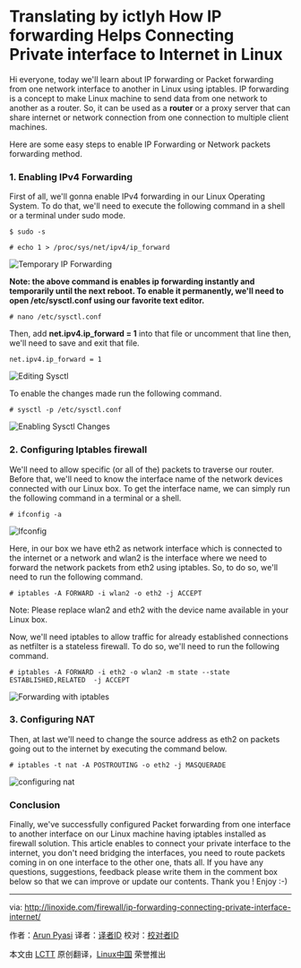 Translating by ictlyh
How IP forwarding Helps Connecting Private interface to Internet in Linux
================================================================================
Hi everyone, today we'll learn about IP forwarding or Packet forwarding from one network interface to another in Linux using iptables. IP forwarding is a concept to make Linux machine to send data from one network to another as a router. So, it can be used as a **router** or a proxy server that can share internet or network connection from one connection to multiple client machines.

Here are some easy steps to enable IP Forwarding or Network packets forwarding method.

### 1. Enabling IPv4 Forwarding ###

First of all, we'll gonna enable IPv4 forwarding in our Linux Operating System. To do that, we'll need to execute the following command in a shell or a terminal under sudo mode.

    $ sudo -s

    # echo 1 > /proc/sys/net/ipv4/ip_forward

![Temporary IP Forwarding](http://blog.linoxide.com/wp-content/uploads/2015/03/ip-forward-temporary.png)

**Note: the above command is enables ip forwarding instantly and temporarily until the next reboot. To enable it permanently, we'll need to open /etc/sysctl.conf using our favorite text editor.**

    # nano /etc/sysctl.conf

Then, add **net.ipv4.ip_forward = 1** into that file or uncomment that line then, we'll need to save and exit that file.

    net.ipv4.ip_forward = 1

![Editing Sysctl](http://blog.linoxide.com/wp-content/uploads/2015/03/sysctl-edit.png)

To enable the changes made run the following command.

    # sysctl -p /etc/sysctl.conf

![Enabling Sysctl Changes](http://blog.linoxide.com/wp-content/uploads/2015/03/enabling-changes-sysctl.png)

### 2. Configuring Iptables firewall ###

We'll need to allow specific (or all of the) packets to traverse our router. Before that, we'll need to know the interface name of the network devices connected with our Linux box. To get the interface name, we can simply run the following command in a terminal or a shell.

    # ifconfig -a

![Ifconfig](http://blog.linoxide.com/wp-content/uploads/2015/03/ifconfig.png)

Here, in our box we have eth2 as network interface which is connected to the internet or a network and wlan2 is the interface where we need to forward the network packets from eth2 using iptables. So, to do so, we'll need to run the following command.

    # iptables -A FORWARD -i wlan2 -o eth2 -j ACCEPT

Note: Please replace wlan2 and eth2 with the device name available in your Linux box.

Now, we'll need iptables to allow traffic for already established connections as netfilter is a stateless firewall. To do so, we'll need to run the following command.

    # iptables -A FORWARD -i eth2 -o wlan2 -m state --state ESTABLISHED,RELATED  -j ACCEPT

![Forwarding with iptables](http://blog.linoxide.com/wp-content/uploads/2015/03/forwarding-iptables.png)

### 3. Configuring NAT ###

Then, at last we'll need to change the source address as eth2 on packets going out to the internet by executing the command below.

    # iptables -t nat -A POSTROUTING -o eth2 -j MASQUERADE

![configuring nat](http://blog.linoxide.com/wp-content/uploads/2015/03/configuring-nat.png)

### Conclusion ###

Finally, we've successfully configured Packet forwarding from one interface to another interface on our Linux machine having iptables installed as firewall solution. This article enables to connect your private interface to the internet, you don't need bridging the interfaces, you need to route packets coming in on one interface to the other one, thats all. If you have any questions, suggestions, feedback please write them in the comment box below so that we can improve or update our contents. Thank you ! Enjoy :-) 

--------------------------------------------------------------------------------

via: http://linoxide.com/firewall/ip-forwarding-connecting-private-interface-internet/

作者：[Arun Pyasi][a]
译者：[译者ID](https://github.com/译者ID)
校对：[校对者ID](https://github.com/校对者ID)

本文由 [LCTT](https://github.com/LCTT/TranslateProject) 原创翻译，[Linux中国](http://linux.cn/) 荣誉推出

[a]:http://linoxide.com/author/arunp/